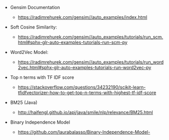 - Gensim Documentation
	- https://radimrehurek.com/gensim//auto_examples/index.html

- Soft Cosine Similarity:
	- https://radimrehurek.com/gensim//auto_examples/tutorials/run_scm.html#sphx-glr-auto-examples-tutorials-run-scm-py

- Word2Vec Model:
	- https://radimrehurek.com/gensim//auto_examples/tutorials/run_word2vec.html#sphx-glr-auto-examples-tutorials-run-word2vec-py

- Top n terms with TF IDF score
	- https://stackoverflow.com/questions/34232190/scikit-learn-tfidfvectorizer-how-to-get-top-n-terms-with-highest-tf-idf-score

- BM25 (Java)
	- http://haifengl.github.io/api/java/smile/nlp/relevance/BM25.html

- Binary Independence Model
	- https://github.com/laurabalasso/Binary-Independence-Model-